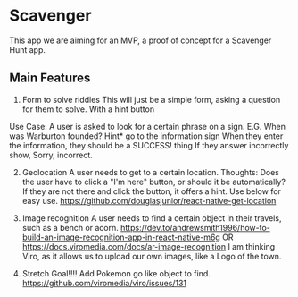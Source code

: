 # Scavenger
This app we are aiming for an MVP, a proof of concept for a Scavenger Hunt app.

## Main Features
1. Form to solve riddles
This will just be a simple form, asking a question for them to solve.
With a hint button

Use Case:
A user is asked to look for a certain phrase on a sign.
E.G. When was Warburton founded?
Hint* go to the information sign
When they enter the information, they should be a SUCCESS! thing
If they answer incorrectly show, Sorry, incorrect.

2. Geolocation
A user needs to get to a certain location.
Thoughts: Does the user have to click a "I'm here" button, or should it be automatically?
If they are not there and click the button, it offers a hint.
Use below for easy use.
https://github.com/douglasjunior/react-native-get-location

3. Image recognition
A user needs to find a certain object in their travels, such as a bench or acorn.
https://dev.to/andrewsmith1996/how-to-build-an-image-recognition-app-in-react-native-m6g
OR
https://docs.viromedia.com/docs/ar-image-recognition
I am thinking Viro, as it allows us to upload our own images, like a Logo of the town.

4. Stretch Goal!!!! Add Pokemon go like object to find.
https://github.com/viromedia/viro/issues/131
